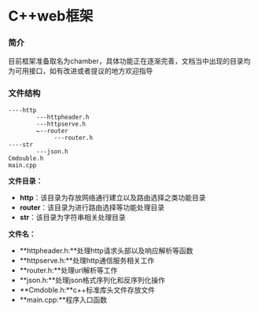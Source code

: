 # C++web框架

### 简介

目前框架准备取名为chamber，具体功能正在逐渐完善，文档当中出现的目录均为可用接口，如有改进或者提议的地方欢迎指导

### 文件结构

```
----http
		---httpheader.h
		---httpserve.h
		⌙--router
			 ---router.h
----str
		---json.h
Cmdouble.h
main.cpp
```

**文件目录：**

- **http**：该目录为存放网络通行建立以及路由选择之类功能目录
- **router**：该目录为进行路由选择等功能处理目录
- **str**：该目录为字符串相关处理目录

**文件名：**

- **httpheader.h:**处理http请求头部以及响应解析等函数
- **httpserve.h:**处理http通信服务相关工作
- **router.h:**处理url解析等工作
- **json.h:**处理json格式序列化和反序列化操作
- **Cmdoble.h:**c++标准库头文件存放文件
- **main.cpp:**程序入口函数
